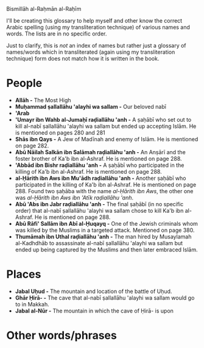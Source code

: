Bismillāh al-Raḥmān al-Raḥīm

I'll be creating this glossary to help myself and other know the correct Arabic spelling (using my transliteration technique) of various names and words. The lists are in no specific order.

Just to clarify, this is *not* an index of names but rather just a glossary of names/words which in transliterated (again using my transliteration technique) form does not match how it is written in the book.

# People

* **Allāh -** The Most High
* **Muḥammad ṣallallāhu 'alayhi wa sallam -** Our beloved nabī
* **'Arab**
* **'Umayr ibn Wahb al-Jumaḥī raḍiallāhu 'anh -** A ṣaḥābī who set out to kill al-nabī ṣallallāhu 'alayhi wa sallam but ended up accepting Islām. He is mentioned on pages 280 and 281
* **Shās ibn Qays -** A Jew of Madīnah and enemy of Islām. He is mentioned on page 282.
* **Abū Nāilah Salkān ibn Salāmah raḍiallāhu 'anh -** An Anṣārī and the foster brother of Ka'b ibn al-Ashraf. He is mentioned on page 288.
* **'Abbād ibn Bishr raḍiallāhu 'anh -** A ṣaḥābī who participated in the killing of Ka'b ibn al-Ashraf. He is mentioned on page 288.
* **al-Ḥārith ibn Aws ibn Mu'ādh raḍiallāhu 'anh -** Another ṣaḥābī who participated in the killing of Ka'b ibn al-Ashraf. He is mentioned on page 288. Found two ṣaḥāba with the name *al-Ḥārith ibn Aws*, the other one was *al-Ḥārith ibn Aws ibn 'Atīk raḍiallāhu 'anh*. 
* **Abū 'Abs ibn Jabr raḍiallāhu 'anh -** The final ṣaḥābī (in no specific order) that al-nabī ṣallallāhu 'alayhi wa sallam chose to kill Ka'b ibn al-Ashraf. He is mentioned on page 288.
* **Abū Rāfi' Sallām ibn Abī al-Ḥuqayq -** One of the Jewish criminals whom was killed by the Muslims in a targeted attack. Mentioned on page 380.
* **Thumāmah ibn Uthal raḍiallāhu 'anh -** The man hired by Musaylamah al-Kadhdhāb to assassinate al-nabī ṣallallāhu 'alayhi wa sallam but ended up being captured by the Muslims and then later embraced Islām.

# Places
* **Jabal Uḥud -** The mountain and location of the battle of Uḥud.
* **Ghār Ḥirā- -** The cave that al-nabī ṣallallāhu 'alayhi wa sallam would go to in Makkah.
* **Jabal al-Nūr -** The mountain in which the cave of Ḥirā- is upon

# Other words/phrases